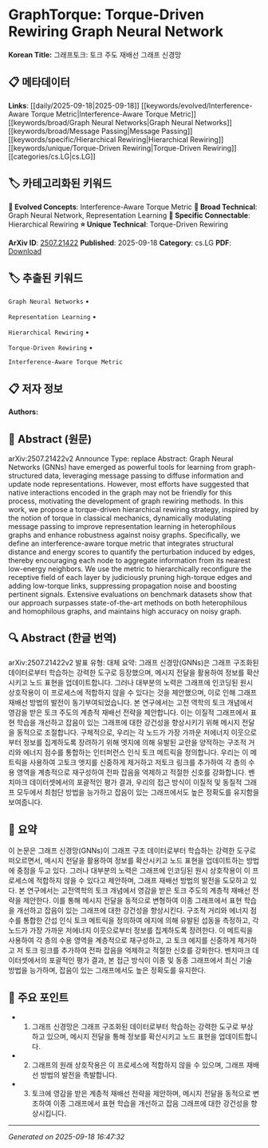 
# GraphTorque: Torque-Driven Rewiring Graph Neural Network

**Korean Title:** 그래프토크: 토크 주도 재배선 그래프 신경망

## 📋 메타데이터

**Links**: [[daily/2025-09-18|2025-09-18]] [[keywords/evolved/Interference-Aware Torque Metric|Interference-Aware Torque Metric]] [[keywords/broad/Graph Neural Networks|Graph Neural Networks]] [[keywords/broad/Message Passing|Message Passing]] [[keywords/specific/Hierarchical Rewiring|Hierarchical Rewiring]] [[keywords/unique/Torque-Driven Rewiring|Torque-Driven Rewiring]] [[categories/cs.LG|cs.LG]]

## 🏷️ 카테고리화된 키워드
**🚀 Evolved Concepts**: Interference-Aware Torque Metric
**🔬 Broad Technical**: Graph Neural Network, Representation Learning
**🔗 Specific Connectable**: Hierarchical Rewiring
**⭐ Unique Technical**: Torque-Driven Rewiring

**ArXiv ID**: [2507.21422](https://arxiv.org/abs/2507.21422)
**Published**: 2025-09-18
**Category**: cs.LG
**PDF**: [Download](https://arxiv.org/pdf/2507.21422.pdf)


## 🏷️ 추출된 키워드



`Graph Neural Networks` • 

`Representation Learning` • 

`Hierarchical Rewiring` • 

`Torque-Driven Rewiring` • 

`Interference-Aware Torque Metric`



## 📋 저자 정보

**Authors:** 

## 📄 Abstract (원문)

arXiv:2507.21422v2 Announce Type: replace 
Abstract: Graph Neural Networks (GNNs) have emerged as powerful tools for learning from graph-structured data, leveraging message passing to diffuse information and update node representations. However, most efforts have suggested that native interactions encoded in the graph may not be friendly for this process, motivating the development of graph rewiring methods. In this work, we propose a torque-driven hierarchical rewiring strategy, inspired by the notion of torque in classical mechanics, dynamically modulating message passing to improve representation learning in heterophilous graphs and enhance robustness against noisy graphs. Specifically, we define an interference-aware torque metric that integrates structural distance and energy scores to quantify the perturbation induced by edges, thereby encouraging each node to aggregate information from its nearest low-energy neighbors. We use the metric to hierarchically reconfigure the receptive field of each layer by judiciously pruning high-torque edges and adding low-torque links, suppressing propagation noise and boosting pertinent signals. Extensive evaluations on benchmark datasets show that our approach surpasses state-of-the-art methods on both heterophilous and homophilous graphs, and maintains high accuracy on noisy graph.

## 🔍 Abstract (한글 번역)

arXiv:2507.21422v2 발표 유형: 대체
요약: 그래프 신경망(GNNs)은 그래프 구조화된 데이터로부터 학습하는 강력한 도구로 등장했으며, 메시지 전달을 활용하여 정보를 확산시키고 노드 표현을 업데이트합니다. 그러나 대부분의 노력은 그래프에 인코딩된 원시 상호작용이 이 프로세스에 적합하지 않을 수 있다는 것을 제안했으며, 이로 인해 그래프 재배선 방법의 발전이 동기부여되었습니다. 본 연구에서는 고전 역학의 토크 개념에서 영감을 받은 토크 주도의 계층적 재배선 전략을 제안합니다. 이는 이질적 그래프에서 표현 학습을 개선하고 잡음이 있는 그래프에 대한 강건성을 향상시키기 위해 메시지 전달을 동적으로 조절합니다. 구체적으로, 우리는 각 노드가 가장 가까운 저에너지 이웃으로부터 정보를 집계하도록 장려하기 위해 엣지에 의해 유발된 교란을 양적하는 구조적 거리와 에너지 점수를 통합하는 인터퍼런스 인식 토크 메트릭을 정의합니다. 우리는 이 메트릭을 사용하여 고토크 엣지를 신중하게 제거하고 저토크 링크를 추가하여 각 층의 수용 영역을 계층적으로 재구성하여 전파 잡음을 억제하고 적절한 신호를 강화합니다. 벤치마크 데이터셋에서의 포괄적인 평가 결과, 우리의 접근 방식이 이질적 및 동질적 그래프 모두에서 최첨단 방법을 능가하고 잡음이 있는 그래프에서도 높은 정확도를 유지함을 보여줍니다.

## 📝 요약

이 논문은 그래프 신경망(GNNs)이 그래프 구조 데이터로부터 학습하는 강력한 도구로 떠오르면서, 메시지 전달을 활용하여 정보를 확산시키고 노드 표현을 업데이트하는 방법에 중점을 두고 있다. 그러나 대부분의 노력은 그래프에 인코딩된 원시 상호작용이 이 프로세스에 적합하지 않을 수 있다고 제안하며, 그래프 재배선 방법의 발전을 도모하고 있다. 본 연구에서는 고전역학의 토크 개념에서 영감을 받은 토크 주도의 계층적 재배선 전략을 제안한다. 이를 통해 메시지 전달을 동적으로 변형하여 이종 그래프에서 표현 학습을 개선하고 잡음이 있는 그래프에 대한 강건성을 향상시킨다. 구조적 거리와 에너지 점수를 통합한 간섭 인식 토크 메트릭을 정의하여 에지에 의해 유발된 섭동을 측정하고, 각 노드가 가장 가까운 저에너지 이웃으로부터 정보를 집계하도록 장려한다. 이 메트릭을 사용하여 각 층의 수용 영역을 계층적으로 재구성하고, 고 토크 에지를 신중하게 제거하고 저 토크 링크를 추가하여 전파 잡음을 억제하고 적절한 신호를 강화한다. 벤치마크 데이터셋에서의 포괄적인 평가 결과, 본 접근 방식이 이종 및 동종 그래프에서 최신 기술 방법을 능가하며, 잡음이 있는 그래프에서도 높은 정확도를 유지한다.

## 🎯 주요 포인트


- 1. 그래프 신경망은 그래프 구조화된 데이터로부터 학습하는 강력한 도구로 부상하고 있으며, 메시지 전달을 통해 정보를 확산시키고 노드 표현을 업데이트합니다.

- 2. 그래프의 원래 상호작용은 이 프로세스에 적합하지 않을 수 있으며, 그래프 재배선 방법의 발전을 촉발합니다.

- 3. 토크에 영감을 받은 계층적 재배선 전략을 제안하며, 메시지 전달을 동적으로 변조하여 이종 그래프에서 표현 학습을 개선하고 잡음 그래프에 대한 강건성을 향상시킵니다.


---

*Generated on 2025-09-18 16:47:32*